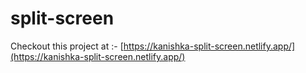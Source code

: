 # split-screen

Checkout this project at :-  [https://kanishka-split-screen.netlify.app/](https://kanishka-split-screen.netlify.app/)
